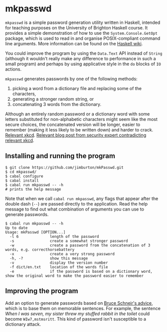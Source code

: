 # mkpasswd

`mkpasswd` is a simple password generation utility written in
Haskell, intended for teaching purposes on the University of Brighton
Haskell course. It provides a simple demonstration of how to use the
`System.Console.GetOpt` package, which is used to read in and organise
POSIX-compliant command line arguments. More information can be found
on the [Haskell
wiki](https://wiki.haskell.org/High-level_option_handling_with_GetOpt).

You could improve the program by using the `Data.Text` API instead of `String` 
(although it wouldn't really make any difference to performance  in such a small 
program) and perhaps by using applicative style in the `do` blocks of `IO` actions. 

`mkpasswd` generates passwords by one of the following methods:

1. picking a word from a dictionary file and replacing some of the characters, 
2. generating a stronger random string, or
3. concatenating 3 words from the dictionary.

Although an entirely random password or a dictionary word with some
letters substituted for non-alphabetic characters might seem like the
most secure choices, the concatenated version will be longer, easier
to remember (making it less likely to be written down) and harder to
crack. [Relevant xkcd](https://xkcd.com/936/). [Relevant blog post
from security expert contradicting relevant
xkcd](https://www.schneier.com/blog/archives/2014/03/choosing_secure_1.html).

## Installing and running the program

````
$ git clone https://github.com/jimburton/mkPasswd.git
$ cd mkpasswd/
$ cabal configure
$ cabal install
$ cabal run mkpasswd -- -h
# prints the help message
```` 

Note that when we call `cabal run mkpasswd`, any flags that
appear after the double dash (`--`) are passed directly to the
application. Read the help message to find out what combination of
arguments you can use to generate passwords. 

    $ cabal run mkpasswd -- -h
    Up to date
    Usage: mkPasswd [OPTION...]
      -l 6              length of the password
      -s                create a somewhat stronger password
      -w                create a password from the concatenation of 3 words, e.g. correcthorsebattery
      -x                create a very strong password
      -h, -?            show this message
      -v                display the version number
      -f dict/en.txt    location of the words file
      -e                if the password is based on a dictionary word, show the original word to make the password easier to remember

## Improving the program

Add an option to generate passwords based on [Bruce Schneir's
advice](https://www.schneier.com/blog/archives/2014/03/choosing_secure_1.html),
which is to base them on memorable sentences. For example, the
sentence *When I was seven, my sister threw my stuffed rabbit in the
toilet* could become `WIw7,mstmsritt`. This kind of password isn't
susceptible to a dictionary attack.
